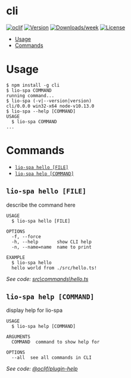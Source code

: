 cli
===



[![oclif](https://img.shields.io/badge/cli-oclif-brightgreen.svg)](https://oclif.io)
[![Version](https://img.shields.io/npm/v/cli.svg)](https://npmjs.org/package/cli)
[![Downloads/week](https://img.shields.io/npm/dw/cli.svg)](https://npmjs.org/package/cli)
[![License](https://img.shields.io/npm/l/cli.svg)](https://github.com/packages/cli/blob/master/package.json)

<!-- toc -->
* [Usage](#usage)
* [Commands](#commands)
<!-- tocstop -->
# Usage
<!-- usage -->
```sh-session
$ npm install -g cli
$ lio-spa COMMAND
running command...
$ lio-spa (-v|--version|version)
cli/0.0.0 win32-x64 node-v10.13.0
$ lio-spa --help [COMMAND]
USAGE
  $ lio-spa COMMAND
...
```
<!-- usagestop -->
# Commands
<!-- commands -->
* [`lio-spa hello [FILE]`](#lio-spa-hello-file)
* [`lio-spa help [COMMAND]`](#lio-spa-help-command)

## `lio-spa hello [FILE]`

describe the command here

```
USAGE
  $ lio-spa hello [FILE]

OPTIONS
  -f, --force
  -h, --help       show CLI help
  -n, --name=name  name to print

EXAMPLE
  $ lio-spa hello
  hello world from ./src/hello.ts!
```

_See code: [src\commands\hello.ts](https://github.com/packages/cli/blob/v0.0.0/src\commands\hello.ts)_

## `lio-spa help [COMMAND]`

display help for lio-spa

```
USAGE
  $ lio-spa help [COMMAND]

ARGUMENTS
  COMMAND  command to show help for

OPTIONS
  --all  see all commands in CLI
```

_See code: [@oclif/plugin-help](https://github.com/oclif/plugin-help/blob/v2.2.0/src\commands\help.ts)_
<!-- commandsstop -->
